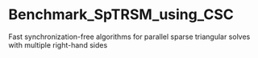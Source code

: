 # Benchmark_SpTRSM_using_CSC
Fast synchronization-free algorithms for parallel sparse triangular solves with multiple right-hand sides
